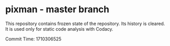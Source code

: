 # pixman - master branch

This repository contains frozen state of the repository.
Its history is cleared. It is used only for static code
analysis with Codacy.

Commit Time: 1710306525